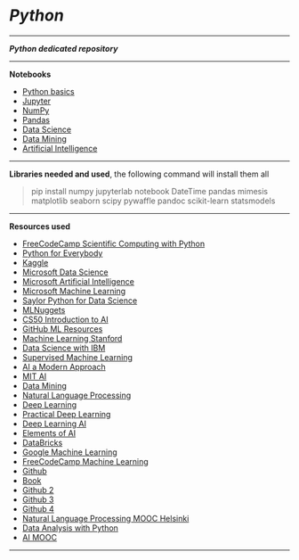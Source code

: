 # **_Python_**

---

**_Python dedicated repository_**

---

**Notebooks**
- [Python basics](/Notebooks/Python.ipynb)
- [Jupyter](/Notebooks/Jupyter.ipynb)
- [NumPy](/Notebooks/NumPy.ipynb)
- [Pandas](/Notebooks/Pandas.ipynb)
- [Data Science](/Notebooks/DataScience.ipynb)
- [Data Mining](/Notebooks/DataMining.ipynb)
- [Artificial Intelligence](/Notebooks/AI.ipynb)
  
---

**Libraries needed and used**, the following command will install them all

> pip install numpy jupyterlab notebook DateTime pandas mimesis matplotlib seaborn scipy pywaffle pandoc scikit-learn statsmodels

---

**Resources used**

- [FreeCodeCamp Scientific Computing with Python](https://www.freecodecamp.org/learn/scientific-computing-with-python/)
- [Python for Everybody](https://www.py4e.com)
- [Kaggle](https://www.kaggle.com)
- [Microsoft Data Science](https://microsoft.github.io/Data-Science-For-Beginners/#/?id=data-science-for-beginners-a-curriculum)
- [Microsoft Artificial Intelligence](https://microsoft.github.io/AI-For-Beginners/?id=are-you-a-student)
- [Microsoft Machine Learning](https://microsoft.github.io/ML-For-Beginners/#/?id=pdfs)
- [Saylor Python for Data Science](https://learn.saylor.org/course/view.php?id=504)
- [MLNuggets](https://www.machinelearningnuggets.com)
- [CS50 Introduction to AI](https://pll.harvard.edu/course/cs50s-introduction-artificial-intelligence-python)
- [GitHub ML Resources](https://github.com/dair-ai/ML-YouTube-Courses)
- [Machine Learning Stanford](https://www.coursera.org/specializations/machine-learning-introduction)
- [Data Science with IBM](https://www.coursera.org/specializations/advanced-data-science-ibm)
- [Supervised Machine Learning](https://www.coursera.org/learn/machine-learning)
- [AI a Modern Approach](https://web.cs.ucla.edu/~srinath/static/pdfs/AIMA.pdf)
- [MIT AI](https://ocw.mit.edu/courses/6-034-artificial-intelligence-fall-2010/pages/readings/)
- [Data Mining](/Notebooks/DataMining.ipynb)
- [Natural Language Processing](https://huggingface.co/learn/nlp-course/chapter0/1?fw=pt)
- [Deep Learning](https://d2l.ai/)
- [Practical Deep Learning](https://course.fast.ai/)
- [Deep Learning AI](https://www.deeplearning.ai/courses/)
- [Elements of AI](https://www.elementsofai.com)
- [DataBricks](https://www.databricks.com/learn)
- [Google Machine Learning](https://developers.google.com/machine-learning)
- [FreeCodeCamp Machine Learning](https://www.freecodecamp.org/learn/machine-learning-with-python/)
- [Github](https://github.com/ageron/handson-ml3/blob/main/index.ipynb)
- [Book](https://github.com/rasbt/python-machine-learning-book-3rd-edition)
- [Github 2](https://github.com/rowannicholls/rowannicholls.github.io)
- [Github 3](https://github.com/amitness/learning)
- [Github 4](https://github.com/d0r1h/ML-University)
- [Natural Language Processing MOOC Helsinki](https://applied-language-technology.mooc.fi/html/notebooks/part_iii/01_multilingual_nlp.html)
- [Data Analysis with Python](https://courses.mooc.fi/org/uh-cs/courses/dap-22)
- [AI MOOC](https://materiaalit.github.io/intro-to-ai/)

---
